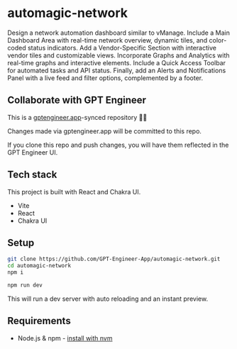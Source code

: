 # automagic-network

Design a network automation dashboard similar to vManage. Include a Main Dashboard Area with real-time network overview, dynamic tiles, and color-coded status indicators. Add a Vendor-Specific Section with interactive vendor tiles and customizable views. Incorporate Graphs and Analytics with real-time graphs and interactive elements. Include a Quick Access Toolbar for automated tasks and API status. Finally, add an Alerts and Notifications Panel with a live feed and filter options, complemented by a footer.



## Collaborate with GPT Engineer

This is a [gptengineer.app](https://gptengineer.app)-synced repository 🌟🤖

Changes made via gptengineer.app will be committed to this repo.

If you clone this repo and push changes, you will have them reflected in the GPT Engineer UI.

## Tech stack

This project is built with React and Chakra UI.

- Vite
- React
- Chakra UI

## Setup

```sh
git clone https://github.com/GPT-Engineer-App/automagic-network.git
cd automagic-network
npm i
```

```sh
npm run dev
```

This will run a dev server with auto reloading and an instant preview.

## Requirements

- Node.js & npm - [install with nvm](https://github.com/nvm-sh/nvm#installing-and-updating)

